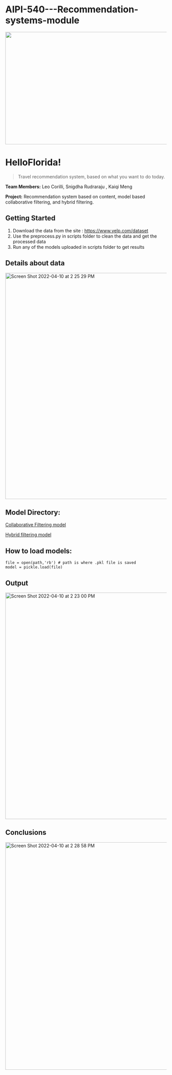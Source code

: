 # AIPI-540---Recommendation-systems-module


<img src="https://uconn-today-universityofconn.netdna-ssl.com/wp-content/uploads/2018/09/GettyImages-660559557-fastfoodkids-1024x683.jpg" width="600" height="350">

# HelloFlorida! <br/>
>Travel recommendation system, based on what you want to do today.


**Team Members:** Leo Corilli, Snigdha Rudraraju , Kaiqi Meng

**Project:** Recommendation system based on content, model based collaborative filtering, and hybrid filtering.

## Getting Started

1. Download the data from the site : https://www.yelp.com/dataset
2. Use the preprocess.py in scripts folder to clean the data and get the processed data
3. Run any of the models uploaded in scripts folder to get results

## Details about data 

<img width="704" alt="Screen Shot 2022-04-10 at 2 25 29 PM" src="https://user-images.githubusercontent.com/87940609/162634010-4c51e908-0736-4b5d-bff5-61b0feae43c7.png">

## Model Directory:
[Collaborative Filtering model](https://drive.google.com/file/d/1-1Lb5mmbYT_7bWmaKDBAQTaF71WH9SJH/view?usp=sharing)

[Hybrid filtering model](https://drive.google.com/file/d/1h34xf-xV--YpuyHohn2qZvxM0vg5wDiL/view?usp=sharing)

## How to load models:
```
file = open(path,'rb') # path is where .pkl file is saved
model = pickle.load(file) 
```


## Output

<img width="705" alt="Screen Shot 2022-04-10 at 2 23 00 PM" src="https://user-images.githubusercontent.com/87940609/162633978-1b6cfcf6-b8b8-447e-93f0-fd0a76fc268e.png">

## Conclusions

<img width="708" alt="Screen Shot 2022-04-10 at 2 28 58 PM" src="https://user-images.githubusercontent.com/87940609/162634155-65a52bb0-1962-46da-aeed-c506132122bb.png">

